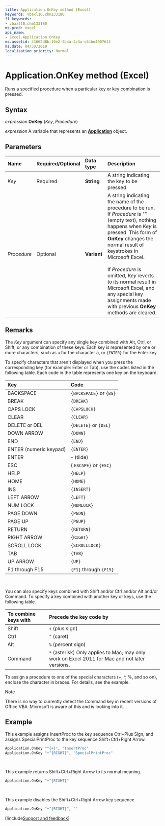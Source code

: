```yaml
---
title: Application.OnKey method (Excel)
keywords: vbaxl10.chm133180
f1_keywords:
- vbaxl10.chm133180
ms.prod: excel
api_name:
- Excel.Application.OnKey
ms.assetid: 43662d8b-19e2-2b4a-4c3a-c64be4007643
ms.date: 04/30/2019
localization_priority: Normal
---
```



# Application.OnKey method (Excel)

Runs a specified procedure when a particular key or key combination is pressed.


## Syntax

_expression_.**OnKey** (_Key_, _Procedure_)

_expression_ A variable that represents an **[Application](Excel.Application(object).md)** object.


## Parameters

|Name|Required/Optional|Data type|Description|
|:-----|:-----|:-----|:-----|
| _Key_|Required| **String**|A string indicating the key to be pressed.|
| _Procedure_|Optional| **Variant**|A string indicating the name of the procedure to be run. If _Procedure_ is "" (empty text), nothing happens when _Key_ is pressed. This form of **OnKey** changes the normal result of keystrokes in Microsoft Excel.<br/><br/>If _Procedure_ is omitted, _Key_ reverts to its normal result in Microsoft Excel, and any special key assignments made with previous **OnKey** methods are cleared.|

## Remarks

The _Key_ argument can specify any single key combined with Alt, Ctrl, or Shift, or any combination of these keys. Each key is represented by one or more characters, such as `a` for the character a, or `{ENTER}` for the Enter key.

To specify characters that aren't displayed when you press the corresponding key (for example: Enter or Tab), use the codes listed in the following table. Each code in the table represents one key on the keyboard.

|Key|Code|
|:-----|:-----|
|BACKSPACE| `{BACKSPACE}` or `{BS}`|
|BREAK| `{BREAK}`|
|CAPS LOCK| `{CAPSLOCK}`|
|CLEAR| `{CLEAR}`|
|DELETE or DEL| `{DELETE}` or `{DEL}`|
|DOWN ARROW| `{DOWN}`|
|END| `{END}`|
|ENTER (numeric keypad)| `{ENTER}`|
|ENTER| `~` (tilde)|
|ESC|{ `ESCAPE}` or `{ESC}`|
|HELP| `{HELP}`|
|HOME| `{HOME}`|
|INS| `{INSERT}`|
|LEFT ARROW| `{LEFT}`|
|NUM LOCK| `{NUMLOCK}`|
|PAGE DOWN| `{PGDN}`|
|PAGE UP| `{PGUP}`|
|RETURN| `{RETURN}`|
|RIGHT ARROW| `{RIGHT}`|
|SCROLL LOCK| `{SCROLLLOCK}`|
|TAB| `{TAB}`|
|UP ARROW| `{UP}`|
|F1 through F15| `{F1}` through `{F15}`|

<br/>

You can also specify keys combined with Shift and/or Ctrl and/or Alt and/or Command. To specify a key combined with another key or keys, use the following table.

|To combine keys with|Precede the key code by|
|:-----|:-----|
|Shift| `+` (plus sign)|
|Ctrl| `^` (caret)|
|Alt| `%` (percent sign)|
|Command|`*` (asterisk) Only applies to Mac; may only work on Excel 2011 for Mac and not later versions.|

To assign a procedure to one of the special characters (+, ^, %, and so on), enclose the character in braces. For details, see the example.

> [!NOTE] 
> There is no way to currently detect the Command key in recent versions of Office VBA. Microsoft is aware of this and is looking into it.

## Example

This example assigns InsertProc to the key sequence Ctrl+Plus Sign, and assigns SpecialPrintProc to the key sequence Shift+Ctrl+Right Arrow.

```vb
Application.OnKey "^{+}", "InsertProc" 
Application.OnKey "+^{RIGHT}", "SpecialPrintProc"
```

<br/>

This example returns Shift+Ctrl+Right Arrow to its normal meaning.

```vb
Application.OnKey "+^{RIGHT}"
```

<br/>

This example disables the Shift+Ctrl+Right Arrow key sequence.

```vb
Application.OnKey "+^{RIGHT}", ""
```




[!include[Support and feedback](~/includes/feedback-boilerplate.md)]
